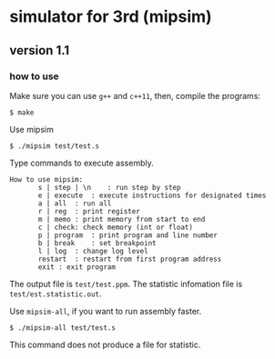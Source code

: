 # simulator for 3rd (mipsim)
## version 1.1
### how to use
Make sure you can use `g++` and `c++11`, then, compile the programs:

```
$ make
```


Use mipsim

```
$ ./mipsim test/test.s
```


Type commands to execute assembly.

```
How to use mipsim:
	   s | step | \n	: run step by step
	   e | execute 	: execute instructions for designated times
	   a | all	: run all
	   r | reg	: print register
	   m | memo	: print memory from start to end
	   c | check: check memory (int or float)
	   p | program	: print program and line number
	   b | break	: set breakpoint
	   l | log	: change log level
	   restart	: restart from first program address
	   exit	: exit program
```

The output file is `test/test.ppm`. The statistic infomation file is `test/est.statistic.out`.


Use `mipsim-all`, if you want to run assembly faster.


```
$ ./mipsim-all test/test.s
```

This command does not produce a file for statistic.

